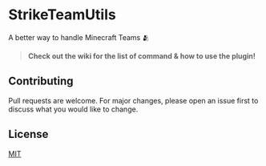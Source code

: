 # StrikeTeamUtils
A better way to handle Minecraft Teams 🫂

> **Check out the wiki for the list of command & how to use the plugin!**

## Contributing

Pull requests are welcome. For major changes, please open an issue first
to discuss what you would like to change.

## License

[MIT](https://choosealicense.com/licenses/mit/)
